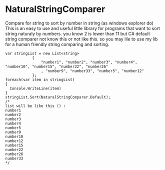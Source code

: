 # NaturalStringComparer
Compare for string to sort by number in string (as windows explorer do)
This is an easy to use and useful little library for programs that want to sort string naturaly by numbers.
you know 2 is lower than 11 but C# default string comparer not know this or not like this.
so you may lile to use my lib for a human friendly string comparing and sorting.

```
var stringList = new List<string>
            {
                "number1", "number2", "number3", "number4", "number10", "number15", "number22", "number26"
                , "number9", "number33", "number5", "number12"
            };
foreach(var item in stringList)
{
  Console.WriteLine(item)
}
stringList.Sort(NaturalStringComparer.Default);
/*
list will be like this () :
number1
number2
number3
number4
number5
number9
number10
number12
number15
number22
number26
number33
*/
```
